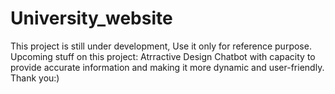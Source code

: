 # University_website

This project is still under development, Use it only for reference purpose.
Upcoming stuff on this project: Atrractive Design Chatbot with capacity to provide accurate information and making it more dynamic and user-friendly.
Thank you:)

